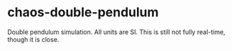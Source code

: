 # chaos-double-pendulum
Double pendulum simulation. All units are SI. This is still not fully real-time, though it is close.
